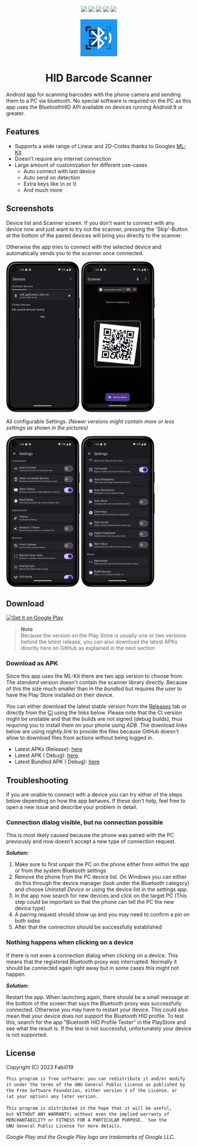 <div align="center">
  <a href="https://github.com/Fabi019/hid-barcode-scanner/actions/workflows/android.yml"><img src="https://github.com/Fabi019/hid-barcode-scanner/actions/workflows/android.yml/badge.svg" /></a>
  <a href="https://github.com/Fabi019/hid-barcode-scanner/releases"><img src="https://img.shields.io/github/v/release/Fabi019/hid-barcode-scanner?include_prereleases" /></a>
  <a href="https://play.google.com/store/apps/details?id=dev.fabik.bluetoothhid&pcampaignid=pcampaignidMKT-Other-global-all-co-prtnr-py-PartBadge-Mar2515-1"><img src="https://img.shields.io/endpoint?color=brightgreen&logo=google-play&logoColor=white&url=https%3A%2F%2Fplay.cuzi.workers.dev%2Fplay%3Fi%3Ddev.fabik.bluetoothhid%26l%3DDownloads%26m%3D%24totalinstalls"></a>
  <a href="https://github.com/Fabi019/hid-barcode-scanner/actions/workflows/test.yml"><img src="https://github.com/Fabi019/hid-barcode-scanner/actions/workflows/test.yml/badge.svg" /></a>
  <a href="https://www.codefactor.io/repository/github/fabi019/hid-barcode-scanner/overview/main"><img src="https://www.codefactor.io/repository/github/fabi019/hid-barcode-scanner/badge/main" /></a>

  <br/>
  <br/>

  <img alt="App Logo" src="app/src/main/ic_launcher-playstore.png" width="100" />

  <h1>HID Barcode Scanner</h1>
</div>


Android app for scanning barcodes with the phone camera and sending them to a PC via bluetooth. No
special software is required on the PC as this app uses the BluetoothHID API available on devices
running Android 9 or greater.

## Features

- Supports a wide range of Linear and 2D-Codes thanks to
  Googles [ML-Kit](https://developers.google.com/ml-kit/vision/barcode-scanning)
- Doesn't require any internet connection
- Large amount of customization for different use-cases
    - Auto connect with last device
    - Auto send on detection
    - Extra keys like \n or \t
    - And much more

## Screenshots

Device list and Scanner screen. If you don't want to connect with any device now and just want to
try out the scanner, pressing the 'Skip'-Button at the bottom of the paired devices will bring you
directly to the scanner.

Otherwise the app tries to connect with the selected device and automatically sends you to the
scanner once connected.

<img alt="Devices" src="img/devices.png" width="200px" /> <img alt="Main" src="img/main.png" width="200px" />

All configurable Settings. *(Newer versions might contain more or less settings as shown in the
pictures)*

<img alt="Settings" src="img/settings1.png" width="200px" /> <img alt="Settings" src="img/settings2.png" width="200px" />

## Download

<a href='https://play.google.com/store/apps/details?id=dev.fabik.bluetoothhid&pcampaignid=pcampaignidMKT-Other-global-all-co-prtnr-py-PartBadge-Mar2515-1'><img alt='Get it on Google Play' src='https://play.google.com/intl/en_us/badges/static/images/badges/en_badge_web_generic.png' width='200px'/></a>

> **Note**</br>
> Because the version on the Play Store is usually one or two versions behind the latest release,
> you can also download the latest APKs directly here on GitHub as explained in the next section

### Download as APK

Since this app uses the ML-Kit there are two app version to choose from. The *standard* version
doesn't contain the scanner library directly. Because of this the size much smaller than in the
*bundled* but requires the user to have the Play Store installed on their device.

You can either download the latest stable version from
the [Releases](https://github.com/Fabi019/hid-barcode-scanner/releases) tab or directly from
the [CI](https://github.com/Fabi019/hid-barcode-scanner/actions/workflows/test.yml) using the links
below. Please note that the CI version might be unstable and that the builds are not signed (debug
builds), thus requiring you to install them on your phone using *ADB*. The download links below
are using *nightly.link* to provide the files because GitHub doesn't allow to download files from
actions without being logged in.

- Latest APKs (Release): [here](https://github.com/Fabi019/hid-barcode-scanner/releases/latest)
- Latest
  APK (
  Debug): [here](https://nightly.link/Fabi019/hid-barcode-scanner/workflows/test/main/APK%28s%29%20debug%20generated.zip)
- Latest Bundled
  APK (
  Debug): [here](https://nightly.link/Fabi019/hid-barcode-scanner/workflows/test/main/APK%28s%29%20debug%20generated%20%28Bundled%29.zip)

## Troubleshooting

If you are unable to connect with a device you can try either of the steps below depending on how
the app behaves.
If these don't help, feel free to open a new issue and describe your problem in detail.

### Connection dialog visible, but no connection possible

This is most likely caused because the phone was paired with the PC previously and now doesn't
accept a new type of connection request.

***Solution:***

1. Make sure to first unpair the PC on the phone either from within the app or from the system
   Bluetooth settings
2. Remove the phone from the PC device list.
   On Windows you can either do this through the device manager (look under the Bluetooth category)
   and choose *Uninstall Device* or using the device list in the settings app.
3. In the app now search for new devices and click on the target PC (This step could be important so
   that the phone can tell the PC the new device type)
4. A pairing request should show up and you may need to confirm a pin on both sides
5. After that the connection should be successfully established

### Nothing happens when clicking on a device

If there is not even a connection dialog when clicking on a device. This means that the registered
Bluetooth proxy was interrupted. Normally it should be connected again right away but in some cases
this might not happen.

***Solution:***

Restart the app. When launching again, there should be a small message at the bottom of the screen
that says the Bluetooth proxy was successfully connected. Otherwise you may have to restart your
device. This could also mean that your device does not support the Bluetooth HID profile. To test
this, search for the app "Bluetooth HID Profile Tester" in the PlayStore and see what the result is.
If the test is not successful, unfortunately your device is not supported.

## License

Copyright (C) 2023 Fabi019

    This program is free software: you can redistribute it and/or modify
    it under the terms of the GNU General Public License as published by
    the Free Software Foundation, either version 3 of the License, or
    (at your option) any later version.

    This program is distributed in the hope that it will be useful,
    but WITHOUT ANY WARRANTY; without even the implied warranty of
    MERCHANTABILITY or FITNESS FOR A PARTICULAR PURPOSE.  See the
    GNU General Public License for more details.

*Google Play and the Google Play logo are trademarks of Google LLC.*
